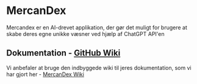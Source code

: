 # MercanDex
Mercandex er en AI-drevet applikation, der gør det muligt for brugere at skabe deres egne unikke væsner ved hjælp af ChatGPT API'en

## Dokumentation - [GitHub Wiki](https://github.com/Mercantec-GHC/MercanDex/wiki)

Vi anbefaler at bruge den indbyggede wiki til jeres dokumentation, som vi har gjort her - [MercanDex Wiki](https://github.com/Mercantec-GHC/MercanDex/wiki)
